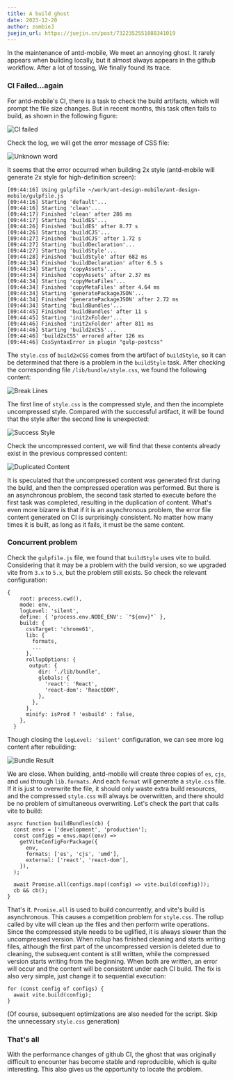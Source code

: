 ```yaml
---
title: A build ghost
date: 2023-12-20
author: zombieJ
juejin_url: https://juejin.cn/post/7322352551088341019
---
```


In the maintenance of antd-mobile, We meet an annoying ghost. It rarely appears when building locally, but it almost always appears in the github workflow. After a lot of tossing, We finally found its trace.

### CI Failed...again

For antd-mobile's CI, there is a task to check the build artifacts, which will prompt the file size changes. But in recent months, this task often fails to build, as shown in the following figure:

![CI failed](https://mdn.alipayobjects.com/huamei_7uahnr/afts/img/A*XSAESJ3_HWgAAAAAAAAAAAAADrJ8AQ/original)

Check the log, we will get the error message of CSS file:

![Unknown word](https://mdn.alipayobjects.com/huamei_7uahnr/afts/img/A*2ybATYq9l2oAAAAAAAAAAAAADrJ8AQ/original)

It seems that the error occurred when building 2x style (antd-mobile will generate 2x style for high-definition screen):

```log
[09:44:16] Using gulpfile ~/work/ant-design-mobile/ant-design-mobile/gulpfile.js
[09:44:16] Starting 'default'...
[09:44:16] Starting 'clean'...
[09:44:17] Finished 'clean' after 286 ms
[09:44:17] Starting 'buildES'...
[09:44:26] Finished 'buildES' after 8.77 s
[09:44:26] Starting 'buildCJS'...
[09:44:27] Finished 'buildCJS' after 1.72 s
[09:44:27] Starting 'buildDeclaration'...
[09:44:27] Starting 'buildStyle'...
[09:44:28] Finished 'buildStyle' after 682 ms
[09:44:34] Finished 'buildDeclaration' after 6.5 s
[09:44:34] Starting 'copyAssets'...
[09:44:34] Finished 'copyAssets' after 2.37 ms
[09:44:34] Starting 'copyMetaFiles'...
[09:44:34] Finished 'copyMetaFiles' after 4.64 ms
[09:44:34] Starting 'generatePackageJSON'...
[09:44:34] Finished 'generatePackageJSON' after 2.72 ms
[09:44:34] Starting 'buildBundles'...
[09:44:45] Finished 'buildBundles' after 11 s
[09:44:45] Starting 'init2xFolder'...
[09:44:46] Finished 'init2xFolder' after 811 ms
[09:44:46] Starting 'build2xCSS'...
[09:44:46] 'build2xCSS' errored after 126 ms
[09:44:46] CssSyntaxError in plugin "gulp-postcss"
```

The `style.css` of `build2xCSS` comes from the artifact of `buildStyle`, so it can be determined that there is a problem in the `buildStyle` task. After checking the corresponding file `/lib/bundle/style.css`, we found the following content:

![Break Lines](https://mdn.alipayobjects.com/huamei_7uahnr/afts/img/A*5NqFR6_nkhwAAAAAAAAAAAAADrJ8AQ/original)

The first line of `style.css` is the compressed style, and then the incomplete uncompressed style. Compared with the successful artifact, it will be found that the style after the second line is unexpected:

![Success Style](https://mdn.alipayobjects.com/huamei_7uahnr/afts/img/A*xnDRT5SDVvMAAAAAAAAAAAAADrJ8AQ/original)

Check the uncompressed content, we will find that these contents already exist in the previous compressed content:

![Duplicated Content](https://mdn.alipayobjects.com/huamei_7uahnr/afts/img/A*wShGRJ16U1AAAAAAAAAAAAAADrJ8AQ/original)

It is speculated that the uncompressed content was generated first during the build, and then the compressed operation was performed. But there is an asynchronous problem, the second task started to execute before the first task was completed, resulting in the duplication of content. What's even more bizarre is that if it is an asynchronous problem, the error file content generated on CI is surprisingly consistent. No matter how many times it is built, as long as it fails, it must be the same content.

### Concurrent problem

Check the `gulpfile.js` file, we found that `buildStyle` uses vite to build. Considering that it may be a problem with the build version, so we upgraded vite from `3.x` to `5.x`, but the problem still exists. So check the relevant configuration:

```tsx
{
    root: process.cwd(),
    mode: env,
    logLevel: 'silent',
    define: { 'process.env.NODE_ENV': `"${env}"` },
    build: {
      cssTarget: 'chrome61',
      lib: {
        formats,
        ...
      },
      rollupOptions: {
       output: {
          dir: './lib/bundle',
          globals: {
            'react': 'React',
            'react-dom': 'ReactDOM',
          },
        },
      },
      minify: isProd ? 'esbuild' : false,
    },
  }
```

Though closing the `logLevel: 'silent'` configuration, we can see more log content after rebuilding:

![Bundle Result](https://mdn.alipayobjects.com/huamei_7uahnr/afts/img/A*efjVR4DG_ysAAAAAAAAAAAAADrJ8AQ/original)

We are close. When building, antd-mobile will create three copies of `es`, `cjs`, and `umd` through `lib.formats`. And each `format` will generate a `style.css` file. If it is just to overwrite the file, it should only waste extra build resources, and the compressed `style.css` will always be overwritten, and there should be no problem of simultaneous overwriting. Let's check the part that calls vite to build:

```tsx
async function buildBundles(cb) {
  const envs = ['development', 'production'];
  const configs = envs.map((env) =>
    getViteConfigForPackage({
      env,
      formats: ['es', 'cjs', 'umd'],
      external: ['react', 'react-dom'],
    }),
  );

  await Promise.all(configs.map((config) => vite.build(config)));
  cb && cb();
}
```

That's it. `Promise.all` is used to build concurrently, and vite's build is asynchronous. This causes a competition problem for `style.css`. The rollup called by vite will clean up the files and then perform write operations. Since the compressed style needs to be uglified, it is always slower than the uncompressed version. When rollup has finished cleaning and starts writing files, although the first part of the uncompressed version is deleted due to cleaning, the subsequent content is still written, while the compressed version starts writing from the beginning. When both are written, an error will occur and the content will be consistent under each CI build. The fix is also very simple, just change it to sequential execution:

```tsx
for (const config of configs) {
  await vite.build(config);
}
```

(Of course, subsequent optimizations are also needed for the script. Skip the unnecessary `style.css` generation)

### That's all

With the performance changes of github CI, the ghost that was originally difficult to encounter has become stable and reproducible, which is quite interesting. This also gives us the opportunity to locate the problem.
